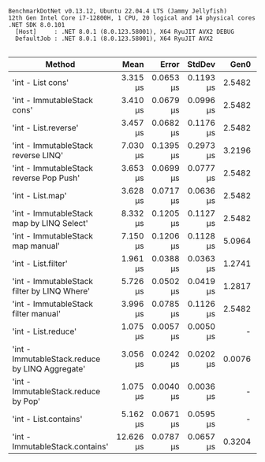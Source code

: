 ```

BenchmarkDotNet v0.13.12, Ubuntu 22.04.4 LTS (Jammy Jellyfish)
12th Gen Intel Core i7-12800H, 1 CPU, 20 logical and 14 physical cores
.NET SDK 8.0.101
  [Host]     : .NET 8.0.1 (8.0.123.58001), X64 RyuJIT AVX2 DEBUG
  DefaultJob : .NET 8.0.1 (8.0.123.58001), X64 RyuJIT AVX2


```
| Method                                          | Mean      | Error     | StdDev    | Gen0   | Gen1   | Allocated |
|------------------------------------------------ |----------:|----------:|----------:|-------:|-------:|----------:|
| &#39;int - List cons&#39;                               |  3.315 μs | 0.0653 μs | 0.1193 μs | 2.5482 | 0.1450 |   32000 B |
| &#39;int - ImmutableStack cons&#39;                     |  3.410 μs | 0.0679 μs | 0.0996 μs | 2.5482 | 0.1450 |   32000 B |
| &#39;int - List.reverse&#39;                            |  3.457 μs | 0.0682 μs | 0.1176 μs | 2.5482 | 0.1450 |   32000 B |
| &#39;int - ImmutableStack reverse LINQ&#39;             |  7.030 μs | 0.1395 μs | 0.2973 μs | 3.2196 | 0.0458 |   40480 B |
| &#39;int - ImmutableStack reverse Pop Push&#39;         |  3.653 μs | 0.0699 μs | 0.0777 μs | 2.5482 | 0.1450 |   32000 B |
| &#39;int - List.map&#39;                                |  3.628 μs | 0.0717 μs | 0.0636 μs | 2.5482 | 0.2747 |   32000 B |
| &#39;int - ImmutableStack map by LINQ Select&#39;       |  8.332 μs | 0.1205 μs | 0.1127 μs | 2.5482 | 0.1373 |   32160 B |
| &#39;int - ImmutableStack map manual&#39;               |  7.150 μs | 0.1206 μs | 0.1128 μs | 5.0964 | 0.4272 |   64000 B |
| &#39;int - List.filter&#39;                             |  1.961 μs | 0.0388 μs | 0.0363 μs | 1.2741 | 0.0725 |   16000 B |
| &#39;int - ImmutableStack filter by LINQ Where&#39;     |  5.726 μs | 0.0502 μs | 0.0419 μs | 1.2817 | 0.0381 |   16160 B |
| &#39;int - ImmutableStack filter manual&#39;            |  3.996 μs | 0.0785 μs | 0.1126 μs | 2.5482 | 0.1068 |   32000 B |
| &#39;int - List.reduce&#39;                             |  1.075 μs | 0.0057 μs | 0.0050 μs |      - |      - |         - |
| &#39;int - ImmutableStack.reduce by LINQ Aggregate&#39; |  3.056 μs | 0.0242 μs | 0.0202 μs | 0.0076 |      - |     104 B |
| &#39;int - ImmutableStack.reduce by Pop&#39;            |  1.075 μs | 0.0040 μs | 0.0036 μs |      - |      - |         - |
| &#39;int - List.contains&#39;                           |  5.162 μs | 0.0671 μs | 0.0595 μs |      - |      - |      40 B |
| &#39;int - ImmutableStack.contains&#39;                 | 12.626 μs | 0.0787 μs | 0.0657 μs | 0.3204 |      - |    4040 B |

